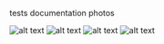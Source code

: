 tests documentation photos 


![alt text](https://github.com/[KAnnMitch]/blob/[main]/logendpoint1.jpg?raw=true)
![alt text](https://github.com/[KAnnMitch]/blob/[main]/userendpoint1.jpg?raw=true)
![alt text](https://github.com/[KAnnMitch]/blob/[main]/user_login.jpg?raw=true)
![alt text](https://github.com/[KAnnMitch]/blob/[main]/register_screenshot.jpg?raw=true)
